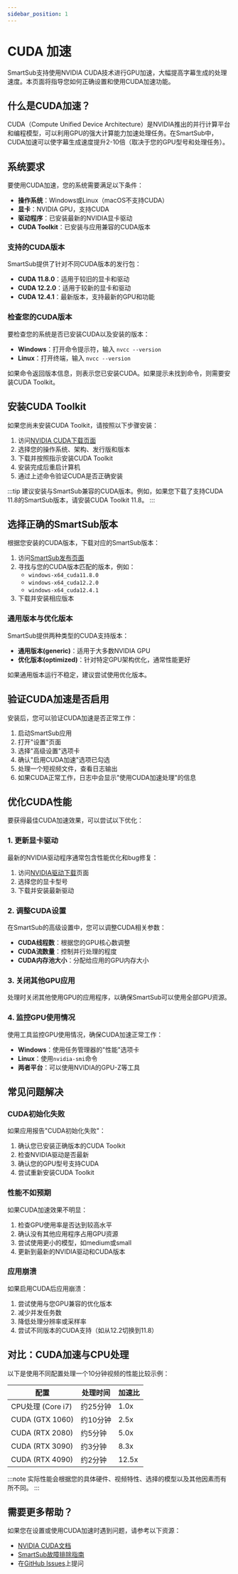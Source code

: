 ```yaml
---
sidebar_position: 1
---
```


# CUDA 加速

SmartSub支持使用NVIDIA CUDA技术进行GPU加速，大幅提高字幕生成的处理速度。本页面将指导您如何正确设置和使用CUDA加速功能。

## 什么是CUDA加速？

CUDA（Compute Unified Device Architecture）是NVIDIA推出的并行计算平台和编程模型，可以利用GPU的强大计算能力加速处理任务。在SmartSub中，CUDA加速可以使字幕生成速度提升2-10倍（取决于您的GPU型号和处理任务）。

## 系统要求

要使用CUDA加速，您的系统需要满足以下条件：

- **操作系统**：Windows或Linux（macOS不支持CUDA）
- **显卡**：NVIDIA GPU，支持CUDA
- **驱动程序**：已安装最新的NVIDIA显卡驱动
- **CUDA Toolkit**：已安装与应用兼容的CUDA版本

### 支持的CUDA版本

SmartSub提供了针对不同CUDA版本的发行包：

- **CUDA 11.8.0**：适用于较旧的显卡和驱动
- **CUDA 12.2.0**：适用于较新的显卡和驱动
- **CUDA 12.4.1**：最新版本，支持最新的GPU和功能

### 检查您的CUDA版本

要检查您的系统是否已安装CUDA以及安装的版本：

- **Windows**：打开命令提示符，输入 `nvcc --version`
- **Linux**：打开终端，输入 `nvcc --version`

如果命令返回版本信息，则表示您已安装CUDA。如果提示未找到命令，则需要安装CUDA Toolkit。

## 安装CUDA Toolkit

如果您尚未安装CUDA Toolkit，请按照以下步骤安装：

1. 访问[NVIDIA CUDA下载页面](https://developer.nvidia.com/cuda-downloads)
2. 选择您的操作系统、架构、发行版和版本
3. 下载并按照指示安装CUDA Toolkit
4. 安装完成后重启计算机
5. 通过上述命令验证CUDA是否正确安装

:::tip
建议安装与SmartSub兼容的CUDA版本。例如，如果您下载了支持CUDA 11.8的SmartSub版本，请安装CUDA Toolkit 11.8。
:::

## 选择正确的SmartSub版本

根据您安装的CUDA版本，下载对应的SmartSub版本：

1. 访问[SmartSub发布页面](https://github.com/buxuku/SmartSub/releases)
2. 寻找与您的CUDA版本匹配的版本，例如：
   - `windows-x64_cuda11.8.0`
   - `windows-x64_cuda12.2.0`
   - `windows-x64_cuda12.4.1`
3. 下载并安装相应版本

### 通用版本与优化版本

SmartSub提供两种类型的CUDA支持版本：

- **通用版本(generic)**：适用于大多数NVIDIA GPU
- **优化版本(optimized)**：针对特定GPU架构优化，通常性能更好

如果通用版本运行不稳定，建议尝试使用优化版本。

## 验证CUDA加速是否启用

安装后，您可以验证CUDA加速是否正常工作：

1. 启动SmartSub应用
2. 打开"设置"页面
3. 选择"高级设置"选项卡
4. 确认"启用CUDA加速"选项已勾选
5. 处理一个短视频文件，查看日志输出
6. 如果CUDA正常工作，日志中会显示"使用CUDA加速处理"的信息

## 优化CUDA性能

要获得最佳CUDA加速效果，可以尝试以下优化：

### 1. 更新显卡驱动

最新的NVIDIA驱动程序通常包含性能优化和bug修复：

1. 访问[NVIDIA驱动下载](https://www.nvidia.com/Download/index.aspx)页面
2. 选择您的显卡型号
3. 下载并安装最新驱动

### 2. 调整CUDA设置

在SmartSub的高级设置中，您可以调整CUDA相关参数：

- **CUDA线程数**：根据您的GPU核心数调整
- **CUDA流数量**：控制并行处理的程度
- **CUDA内存池大小**：分配给应用的GPU内存大小

### 3. 关闭其他GPU应用

处理时关闭其他使用GPU的应用程序，以确保SmartSub可以使用全部GPU资源。

### 4. 监控GPU使用情况

使用工具监控GPU使用情况，确保CUDA加速正常工作：

- **Windows**：使用任务管理器的"性能"选项卡
- **Linux**：使用`nvidia-smi`命令
- **两者平台**：可以使用NVIDIA的GPU-Z等工具

## 常见问题解决

### CUDA初始化失败

如果应用报告"CUDA初始化失败"：

1. 确认您已安装正确版本的CUDA Toolkit
2. 检查NVIDIA驱动是否最新
3. 确认您的GPU型号支持CUDA
4. 尝试重新安装CUDA Toolkit

### 性能不如预期

如果CUDA加速效果不明显：

1. 检查GPU使用率是否达到较高水平
2. 确认没有其他应用程序占用GPU资源
3. 尝试使用更小的模型，如medium或small
4. 更新到最新的NVIDIA驱动和CUDA版本

### 应用崩溃

如果启用CUDA后应用崩溃：

1. 尝试使用与您GPU兼容的优化版本
2. 减少并发任务数
3. 降低处理分辨率或采样率
4. 尝试不同版本的CUDA支持（如从12.2切换到11.8）

## 对比：CUDA加速与CPU处理

以下是使用不同配置处理一个10分钟视频的性能比较示例：

| 配置 | 处理时间 | 加速比 |
|------|---------|-------|
| CPU处理 (Core i7) | 约25分钟 | 1.0x |
| CUDA (GTX 1060) | 约10分钟 | 2.5x |
| CUDA (RTX 2080) | 约5分钟 | 5.0x |
| CUDA (RTX 3090) | 约3分钟 | 8.3x |
| CUDA (RTX 4090) | 约2分钟 | 12.5x |

:::note
实际性能会根据您的具体硬件、视频特性、选择的模型以及其他因素而有所不同。
:::

## 需要更多帮助？

如果您在设置或使用CUDA加速时遇到问题，请参考以下资源：

- [NVIDIA CUDA文档](https://docs.nvidia.com/cuda/)
- [SmartSub故障排除指南](../faq/troubleshooting)
- 在[GitHub Issues](https://github.com/buxuku/SmartSub/issues)上提问 